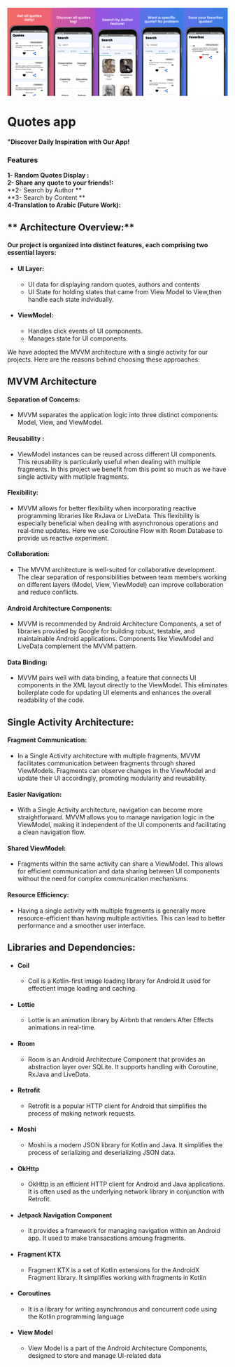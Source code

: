 
![](https://raw.githubusercontent.com/AmrMagdyElmoogy/Quotes/main/app/src/main/res/anim/MergedImages.png)
# Quotes app 
####  "Discover Daily Inspiration with Our App!

### Features

**1- Random Quotes Display :**   
**2- Share any quote to your friends!:**   
**2- Search by Author **  
**3- Search by Content **   
**4-Translation to Arabic (Future Work):**
  
## ** Architecture Overview:**

####    Our project is organized into distinct features, each comprising two essential layers:
  + #### UI Layer:   
       + UI data for displaying random quotes, authors and contents 
	   + UI State for holding states that came from View Model to View,then handle each state indvidually. 
	   
	   
	   
 + ####  ViewModel:
     +  Handles click events of UI components.
     +   Manages state for UI components.
	
	
We have adopted the MVVM architecture with a single activity for our projects. Here are the reasons behind choosing these approaches:

##  **MVVM Architecture**

  ####  Separation of Concerns:   
   - MVVM separates the application logic into three distinct components: Model, View, and ViewModel. 

  #### Reusability :
 - ViewModel instances can be reused across different UI components. This reusability is particularly useful when dealing with multiple fragments. In this project we benefit from this point so much as we have single activity with mutliple fragments.

  #### Flexibility:   
   - MVVM allows for better flexibility when incorporating reactive programming libraries like RxJava or LiveData. This flexibility is especially beneficial when dealing with asynchronous operations and real-time updates. Here we use Coroutine Flow with Room Database to provide us reactive experiment.

  #### Collaboration:   
   - The MVVM architecture is well-suited for collaborative development. The clear separation of responsibilities between team members working on different layers (Model, View, ViewModel) can improve collaboration and reduce conflicts.

  #### Android Architecture Components:
 - MVVM is recommended by Android Architecture Components, a set of libraries provided by Google for building robust, testable, and maintainable Android applications. Components like ViewModel and LiveData complement the MVVM pattern.

  #### Data Binding: 
   - MVVM pairs well with data binding, a feature that connects UI components in the XML layout directly to the ViewModel. This eliminates boilerplate code for updating UI elements and enhances the overall readability of the code.

##     Single Activity Architecture:  

#### Fragment Communication:

  + In a Single Activity architecture with multiple fragments, MVVM facilitates communication between fragments through shared ViewModels. Fragments can observe changes in the ViewModel and update their UI accordingly, promoting modularity and reusability. 
  
####  Easier Navigation:
  + With a Single Activity architecture, navigation can become more straightforward. MVVM allows you to manage navigation logic in the ViewModel, making it independent of the UI components and facilitating a clean navigation flow. 
  
#### Shared ViewModel: 
  + Fragments within the same activity can share a ViewModel. This allows for efficient communication and data sharing between UI components without the need for complex communication mechanisms.
  
####   Resource Efficiency:
 + Having a single activity with multiple fragments is generally more resource-efficient than having multiple activities. This can lead to better performance and a smoother user interface.
  
  
## Libraries and Dependencies: 
 + #### Coil 
   + Coil is a Kotlin-first image loading library for Android.It used for effectient image loading and caching. 
   
 + #### Lottie 
   + Lottie is an animation library by Airbnb that renders After Effects animations in real-time. 
   
 + #### Room 
   + Room is an Android Architecture Component that provides an abstraction layer over SQLite. It supports handling with Coroutine, RxJava and LiveData.
   
 + #### Retrofit 
   + Retrofit is a popular HTTP client for Android that simplifies the process of making network requests.
   
 + #### Moshi 
   + Moshi is a modern JSON library for Kotlin and Java. It simplifies the process of serializing and deserializing JSON data.
   
 + #### OkHttp 
   + OkHttp is an efficient HTTP client for Android and Java applications. It is often used as the underlying network library in conjunction with Retrofit.

 + #### Jetpack Navigation Component 
   +  It provides a framework for managing navigation within an Android app. It used to make transacations amoung fragments.
   
 + #### Fragment KTX 
   + Fragment KTX is a set of Kotlin extensions for the AndroidX Fragment library. It simplifies working with fragments in Kotlin
   
 + #### Coroutines 
   + It is a library for writing asynchronous and concurrent code using the Kotlin programming language
   
 + #### View Model 
   + View Model is a part of the Android Architecture Components, designed to store and manage UI-related data

